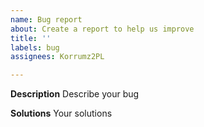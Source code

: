 ```yaml
---
name: Bug report
about: Create a report to help us improve
title: ''
labels: bug
assignees: Korrumz2PL

---
```


**Description**
Describe your bug

**Solutions**
Your solutions
